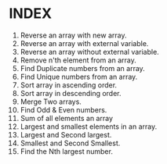 
INDEX
======================================================

1.  Reverse an array with new array.
2.  Reverse an array with external variable.
3.  Reverse an array without external variable.
4.  Remove n'th element from an array.  
5.  Find Duplicate numbers from an array.
6.  Find Unique numbers from an array.
7.  Sort array in ascending order.
8.  Sort array in descending order.
9.  Merge Two arrays.
10. Find Odd & Even numbers.
11. Sum of all elements an array
12. Largest and smallest elements in an array.
13. Largest and Second largest.
14. Smallest and Second Smallest.
15. Find the Nth largest number.